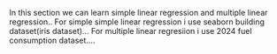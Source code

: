 In this section we can learn simple linear regression and multiple linear regression..
For simple simple linear regression i use seaborn building dataset(iris dataset)...
For multiple linear regresiion i use 2024 fuel consumption dataset....
